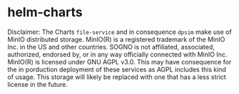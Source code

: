 # helm-charts

Disclaimer: The Charts `file-service` and in consequence `dpsim` make use of MinIO distributed storage. MinIO(R) is a registered trademark of the MinIO Inc. in the US and other countries. SOGNO is not affiliated, associated, authorized, endorsed by, or in any way officially connected with MinIO Inc. MinIO(R) is licensed under GNU AGPL v3.0. This may have consequence for the in porduction deployment of these services as AGPL includes this kind of usage. This storage will likely be replaced with one that has a less strict license in the future.
